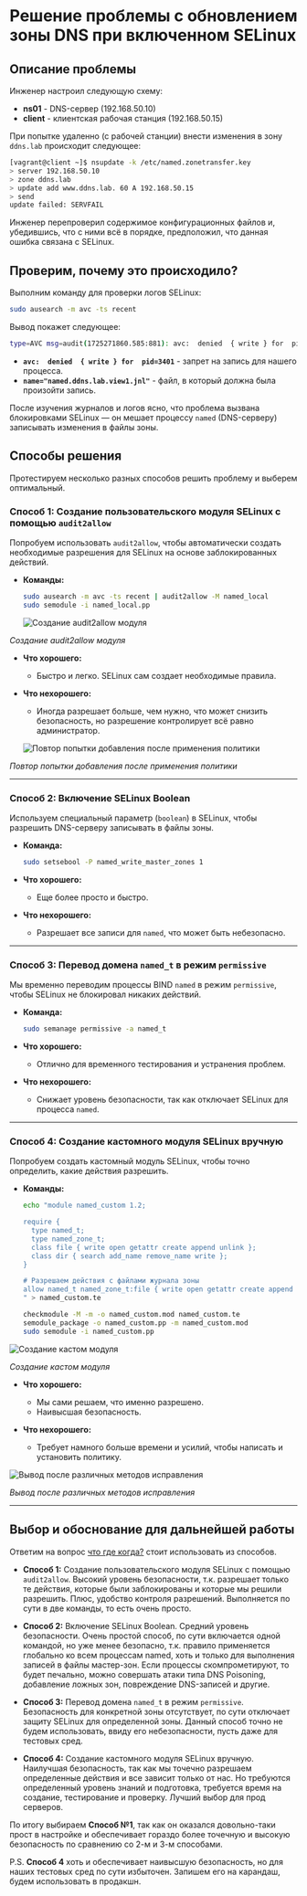 # Решение проблемы с обновлением зоны DNS при включенном SELinux

## Описание проблемы

Инженер настроил следующую схему:

- **ns01** - DNS-сервер (192.168.50.10)
- **client** - клиентская рабочая станция (192.168.50.15)

При попытке удаленно (с рабочей станции) внести изменения в зону `ddns.lab` происходит следующее:

```bash
[vagrant@client ~]$ nsupdate -k /etc/named.zonetransfer.key
> server 192.168.50.10
> zone ddns.lab
> update add www.ddns.lab. 60 A 192.168.50.15
> send
update failed: SERVFAIL
```

Инженер перепроверил содержимое конфигурационных файлов и, убедившись, что с ними всё в порядке, предположил, что данная ошибка связана с SELinux. 

## Проверим, почему это происходило?

Выполним команду для проверки логов SELinux:

```bash
sudo ausearch -m avc -ts recent
```

Вывод покажет следующее:

```bash
type=AVC msg=audit(1725271860.585:881): avc:  denied  { write } for  pid=3401 comm="isc-net-0001" name="named.ddns.lab.view1.jnl" dev="dm-0" ino=68931451 scontext=system_u:system_r:named_t:s0 tcontext=system_u:object_r:named_zone_t:s0 tclass=file permissive=0
```

- **`avc:  denied  { write } for  pid=3401`** - запрет на запись для нашего процесса.
- **`name="named.ddns.lab.view1.jnl"`** - файл, в который должна была произойти запись.

После изучения журналов и логов ясно, что проблема вызвана блокировками SELinux — он мешает процессу `named` (DNS-серверу) записывать изменения в файлы зоны.

## Способы решения

Протестируем несколько разных способов решить проблему и выберем оптимальный.

### Способ 1: Создание пользовательского модуля SELinux с помощью `audit2allow`

Попробуем использовать `audit2allow`, чтобы автоматически создать необходимые разрешения для SELinux на основе заблокированных действий.

- **Команды:**
  ```bash
  sudo ausearch -m avc -ts recent | audit2allow -M named_local
  sudo semodule -i named_local.pp
  ```
  
  ![Создание audit2allow модуля](screens/1_0.jpg)

_Создание audit2allow модуля_

- **Что хорошего:**
  - Быстро и легко. SELinux сам создает необходимые правила.
  
- **Что нехорошего:**
  - Иногда разрешает больше, чем нужно, что может снизить безопасность, но разрешение контролирует всё равно администратор.

  ![Повтор попытки добавления после применения политики](screens/1.jpg)

_Повтор попытки добавления после применения политики_

---

### Способ 2: Включение SELinux Boolean

Используем специальный параметр (`boolean`) в SELinux, чтобы разрешить DNS-серверу записывать в файлы зоны.

- **Команда:**
  ```bash
  sudo setsebool -P named_write_master_zones 1
  ```

- **Что хорошего:**
  - Еще более просто и быстро.

- **Что нехорошего:**
  - Разрешает все записи для `named`, что может быть небезопасно.

---

### Способ 3: Перевод домена `named_t` в режим `permissive`

Мы временно переводим процессы BIND `named` в режим `permissive`, чтобы SELinux не блокировал никаких действий.

- **Команда:**
  ```bash
  sudo semanage permissive -a named_t
  ```

- **Что хорошего:**
  - Отлично для временного тестирования и устранения проблем.

- **Что нехорошего:**
  - Снижает уровень безопасности, так как отключает SELinux для процесса `named`.

---

### Способ 4: Создание кастомного модуля SELinux вручную

Попробуем создать кастомный модуль SELinux, чтобы точно определить, какие действия разрешить.

- **Команды:**
  ```bash
  echo "module named_custom 1.2;

  require {
    type named_t;
    type named_zone_t;
    class file { write open getattr create append unlink };
    class dir { search add_name remove_name write };
  }

  # Разрешаем действия с файлами журнала зоны
  allow named_t named_zone_t:file { write open getattr create append unlink };
  " > named_custom.te
  ```
  ```bash
  checkmodule -M -m -o named_custom.mod named_custom.te
  semodule_package -o named_custom.pp -m named_custom.mod
  sudo semodule -i named_custom.pp
  ```

![Создание кастом модуля](screens/4.jpg)

_Создание кастом модуля_

- **Что хорошего:**
  - Мы сами решаем, что именно разрешено.
  - Наивысшая безопасность.

- **Что нехорошего:**
  - Требует намного больше времени и усилий, чтобы написать и установить политику.

![Вывод после различных методов исправления](screens/5.jpg)

_Вывод после различных методов исправления_

---

## Выбор и обоснование для дальнейшей работы

Ответим на вопрос [что где когда?](https://youtu.be/r7llGNHc7rg?si=7vxgiFJuGgaH0OBv) стоит использовать из способов.

- **Способ 1:** Создание пользовательского модуля SELinux с помощью `audit2allow`. Высокий уровень безопасности, т.к. разрешает только те действия, которые были заблокированы и которые мы решили разрешить. Плюс, удобство контроля разрешений. Выполняется по сути в две команды, то есть очень просто.

- **Способ 2:** Включение SELinux Boolean. Средний уровень безопасности. Очень простой способ, по сути включается одной командой, но уже менее безопасно, т.к. правило применяется глобально ко всем процессам named, хоть и только для выполнения записей в файлы мастер-зон. Если процессы скомпрометируют, то будет печально, можно совершать атаки типа DNS Poisoning, добавление ложных зон, повреждение DNS-записей и другие. 

- **Способ 3:** Перевод домена `named_t` в режим `permissive`. Безопасность для конкретной зоны отсутствует, по сути отключает защиту SELinux для определенной зоны. Данный способ точно не будем использовать, ввиду его небезопасности, пусть даже для тестовых сред.

- **Способ 4:** Создание кастомного модуля SELinux вручную. Наилучшая безопасность, так как мы точечно разрешаем определенные действия и все зависит только от нас. Но требуются определенный уровень знаний и подготовка, требуется время на создание, тестирование и проверку. Лучший выбор для прод серверов.

По итогу выбираем **Способ №1**, так как он оказался довольно-таки прост в настройке и обеспечивает гораздо более точечную и высокую безопасность по сравнению со 2-м и 3-м способами. 

P.S. **Способ 4** хоть и обеспечивает наивысшую безопасность, но для наших тестовых сред по сути избыточен. Запишем его на карандаш, будем использовать в продакшн.
